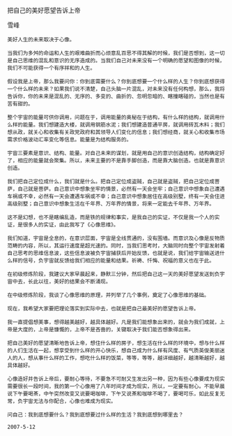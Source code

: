 把自己的美好愿望告诉上帝

雪峰


    美好人生的未来取决于心像。

    当我们为多舛的命运和人生的艰难曲折而心烦意乱百思不得其解的时候，我们是否想到，这一切是自己思维的混乱和意识的无序造成的。当我们自己对未来没有一个明确的愿望和图像的时候，我们不可能获得一个有序祥和的人生。

    假设我是上帝，那么我要问你：你到底需要什么？你到底想要一个什么样的人生？你到底想获得一个什么样的未来？如果我们说不清楚，自己头脑一片混乱，对未来没有任何构想，那么，我将告诉你，你的未来是混乱的、无序的、多变的、曲折的、忽明忽暗的、瞎撞瞎碰的，当然也是有苦有甜的。

    整个宇宙的能量可供你调用，问题在于，调用能量的奥秘在于结构，有什么样的结构，就调用什么样的能量。我们想建造大楼，就调用钢筋水泥；我们想建造普通平房，就调用砖瓦木料；我们想从政，就关心和收集有关政党政府和其领导人们变化的信息；我们想经商，就关心和收集市场需求价格波动汇率变化等信息。能量是为结构服务的。

    宇宙三要素是意识、结构、能量。对自己未来的谋划，就是用自己的意识创造结构，结构确定好了，相应的能量就会聚集。所以，未来主要的不是靠手脚创造，而是靠大脑创造。也就是靠意识创造。

    我们把自己定位成什么，我们就是什么。把自己定位成盗贼，自己就是盗贼，把自己定位成菩萨，自己就是菩萨。自己意识中想象坐牢的情景，必然有一天会坐牢；自己意识中想象自己遭遇车祸或不幸，必然有一天会遭遇车祸或不幸；自己意识中想象居住在高级别墅，终有一天会住进高级别墅；自己意识中想象生活在千年界、万年界的情景，将来一定能去千年界、万年界。

    这不是幻想，也不是瞎编乱造，而是铁的规律和事实，是我自己的实证，不仅是我一个人的实证，是很多人的实证，由此我写了《心像思维》。

    我们知道，宇宙是全息的，在意识层面，宇宙是全线贯通的，没有围墙。而意识及心像是反物质范畴的内容，所以，其运行速度是超光速的。同时，当我们思考时，大脑同时向整个宇宙发射着自己思考的思维信息波，这些信息波被负宇宙捕获后开始反馈，也就是说，我们给宇宙输送进什么样的信号，负宇宙就反馈给我们相应的能量和结果。祈祷、忏悔、祝福的意义也在于此。

    在初级修炼阶段，我建议大家早晨起来，静默三分钟，然后把自己这一天的美好愿望发送到负宇宙中去，长此以往，美好的结果会不断涌现。

    在中级修炼阶段，我谈了心像思维的原理，并列举了几个事例，奠定了心像思维的基础。

    现在，我希望大家要把理论落实到实际中去，也就是把自己最美好的愿望告诉上帝。

    我一直提倡想美事，想得越美越好，越具体越好。凡是我们能想象出来的，就会为我们成就，上帝是大度的，上帝是慷慨的，上帝不是吝啬的，关键取决于我们能否想象得出来。

    把自己美好的愿望清晰地告诉上帝，想住什么样的房子，想生活在什么样的环境中，想与什么样的人们生活在一起，想享受到什么样的开心快乐，想自己成为什么样有风度、有气质英俊美丽迷人的人，想从事什么样的工作，想吃什么样的饭菜，等等，等等，越详细越好，越清晰越好，越具体越好。

    心像造好并告诉上帝后，要耐心等待，不要急不可耐又生发出另一种，因为有些心像要成为现实需要很长一段时间，我的第一个心像用了八年时间才成为现实，所以，一定要有耐心。不能早晨说下午要喝茶，中午突然改变又说要喝咖啡，下午又说茶和咖啡不喝了，要喝可乐，如此反复无常，负宇宙无法与你配合，心像也难成为现实。

    问自己：我到底想要什么？我到底想要过什么样的生活？我到底想到哪里去？

    2007-5-12



